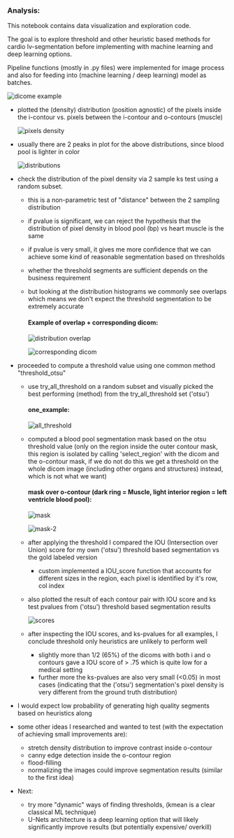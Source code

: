 ### Analysis:

This notebook contains data visualization and exploration code.

The goal is to explore threshold and other heuristic based methods for cardio lv-segmentation before implementing with machine learning and deep learning options.

Pipeline functions (mostly in .py files) were implemented for image process and also for feeding into (machine learning / deep learning) model as batches.

   ![dicome example](https://raw.githubusercontent.com/Prtfw/trainingPipeline/update_readme/assets/preface.png)

- plotted the (density) distribution (position agnostic) of the pixels inside the i-contour vs. pixels between the i-contour and o-contours (muscle)

    ![pixels density](https://raw.githubusercontent.com/Prtfw/trainingPipeline/update_readme/assets/preface-1.png)

- usually there are 2 peaks in plot for the above distributions, since blood pool is lighter in color

    ![distributions](https://raw.githubusercontent.com/Prtfw/trainingPipeline/update_readme/assets/2_peaks.png)


- check the distribution of the pixel density via 2 sample ks test using a random subset. 
    - this is a non-parametric test of "distance" between the 2 sampling distribution

    - if pvalue is significant, we can reject the hypothesis that the distribution of pixel density in blood pool (bp) vs heart muscle is the same

    - if pvalue is very small, it gives me more confidence that we can achieve some kind of reasonable segmentation based on thresholds

    - whether the threshold segments are sufficient depends on the business requirement

    - but looking at the distribution histograms we commonly see overlaps which means we don't expect the threshold segmentation to be extremely accurate

      #### Example of overlap + corresponding dicom:

      ![distribution overlap](https://raw.githubusercontent.com/Prtfw/trainingPipeline/update_readme/assets/overlap.png)

      ![corresponding dicom](https://raw.githubusercontent.com/Prtfw/trainingPipeline/update_readme/assets/overlap-dicom.png)

- proceeded to compute a threshold value using one common method "threshold_otsu"
    - use try_all_threshold on a random subset and visually picked the best performing (method) from the try_all_threshold set ('otsu')

        #### one_example:

        ![all_threshold](https://raw.githubusercontent.com/Prtfw/trainingPipeline/update_readme/assets/otsu.png)

    - computed a blood pool segmentation mask based on the otsu threshold value (only on the region inside the outer contour mask, this region is isolated by calling 'select_region' with the dicom and the o-contour mask, if we do not do this we get a threshold on the whole dicom image (including other organs and structures) instead, which is not what we want)

        #### mask over o-contour (dark ring = Muscle, light interior region = left ventricle blood pool):
        ![mask](https://raw.githubusercontent.com/Prtfw/trainingPipeline/update_readme/assets/preface-2.png)

        ![mask-2](https://raw.githubusercontent.com/Prtfw/trainingPipeline/update_readme/assets/mask-contours.png)

    - after applying the threshold I compared the IOU (Intersection over Union) score for my own ('otsu') threshold based segmentation vs the gold labeled version
        - custom implemented a IOU_score function that accounts for different sizes in the region, each pixel is identified by it's row, col index

    - also plotted the result of each contour pair with IOU score and ks test pvalues from ('otsu') threshold based segmentation results

        ![scores](https://raw.githubusercontent.com/Prtfw/trainingPipeline/update_readme/assets/iou_print_stats.png)

    - after inspecting the IOU scores, and ks-pvalues for all examples, I conclude threshold only heuristics are unlikely to perform well
        - slightly more than 1/2 (65%) of the dicoms with both i and o contours gave a IOU score of > .75 which is quite low for a medical setting
        - further more the ks-pvalues are also very small (<0.05) in most cases (indicating that the ('otsu') segmentation's pixel density is very different from the ground truth distribution)

- I would expect low probability of generating high quality segments based on heuristics along

- some other ideas I researched and wanted to test (with the expectation of achieving small improvements are):

    - stretch density distribution to improve contrast inside o-contour
    - canny edge detection inside the o-contour region
    - flood-filling
    - normalizing the images could improve segmentation results (similar to the first idea)
    
- Next:
    - try more "dynamic" ways of finding thresholds, (kmean is a clear classical ML technique) 
    - U-Nets architecture is a deep learning option that will likely significantly improve results (but potentially expensive/ overkill)


